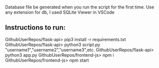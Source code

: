 Database file be generated when you run the script for the first time.
Use any extension for db, I used SQLite Viewer in VSCode

## Instructions to run:

GithubUserRepos/flask-api> pip3 install -r requirements.txt
GithubUserRepos/flask-api> python3 script.py "username1","username2","username3",etc.
GithubUserRepos/flask-api> python3 app.py
GithubUserRepos/frontend-js> npm i
GithubUserRepos/frontend-js> npm start
